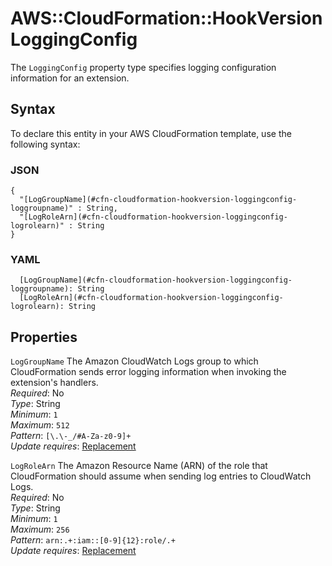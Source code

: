 # AWS::CloudFormation::HookVersion LoggingConfig<a name="aws-properties-cloudformation-hookversion-loggingconfig"></a>

The `LoggingConfig` property type specifies logging configuration information for an extension\.

## Syntax<a name="aws-properties-cloudformation-hookversion-loggingconfig-syntax"></a>

To declare this entity in your AWS CloudFormation template, use the following syntax:

### JSON<a name="aws-properties-cloudformation-hookversion-loggingconfig-syntax.json"></a>

```
{
  "[LogGroupName](#cfn-cloudformation-hookversion-loggingconfig-loggroupname)" : String,
  "[LogRoleArn](#cfn-cloudformation-hookversion-loggingconfig-logrolearn)" : String
}
```

### YAML<a name="aws-properties-cloudformation-hookversion-loggingconfig-syntax.yaml"></a>

```
  [LogGroupName](#cfn-cloudformation-hookversion-loggingconfig-loggroupname): String
  [LogRoleArn](#cfn-cloudformation-hookversion-loggingconfig-logrolearn): String
```

## Properties<a name="aws-properties-cloudformation-hookversion-loggingconfig-properties"></a>

`LogGroupName`  <a name="cfn-cloudformation-hookversion-loggingconfig-loggroupname"></a>
The Amazon CloudWatch Logs group to which CloudFormation sends error logging information when invoking the extension's handlers\.  
*Required*: No  
*Type*: String  
*Minimum*: `1`  
*Maximum*: `512`  
*Pattern*: `[\.\-_/#A-Za-z0-9]+`  
*Update requires*: [Replacement](https://docs.aws.amazon.com/AWSCloudFormation/latest/UserGuide/using-cfn-updating-stacks-update-behaviors.html#update-replacement)

`LogRoleArn`  <a name="cfn-cloudformation-hookversion-loggingconfig-logrolearn"></a>
The Amazon Resource Name \(ARN\) of the role that CloudFormation should assume when sending log entries to CloudWatch Logs\.  
*Required*: No  
*Type*: String  
*Minimum*: `1`  
*Maximum*: `256`  
*Pattern*: `arn:.+:iam::[0-9]{12}:role/.+`  
*Update requires*: [Replacement](https://docs.aws.amazon.com/AWSCloudFormation/latest/UserGuide/using-cfn-updating-stacks-update-behaviors.html#update-replacement)